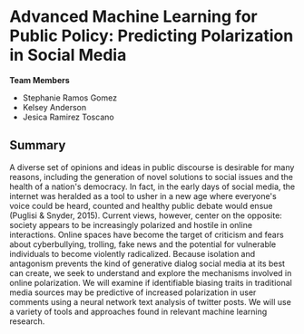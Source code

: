 # Advanced Machine Learning for Public Policy: Predicting Polarization in Social Media

**Team Members**  
* Stephanie Ramos Gomez
* Kelsey Anderson
* Jesica Ramirez Toscano

## Summary 
A diverse set of opinions and ideas in public discourse is desirable for many reasons, including the generation of novel solutions to social issues and the health of a nation's democracy. In fact, in the early days of social media, the internet was heralded as a tool to usher in a new age where everyone's voice could be heard, counted and healthy public debate would ensue (Puglisi & Snyder, 2015). Current views, however, center on the opposite: society appears to be increasingly polarized and hostile in online interactions. Online spaces have become the target of criticism and fears about cyberbullying, trolling, fake news and the potential for vulnerable individuals to become violently radicalized.
Because isolation and antagonism prevents the kind of generative dialog social media at its best can create, we seek to understand and explore the mechanisms involved in online polarization. We will examine if identifiable biasing traits in traditional media sources may be predictive of increased polarization in user comments using a neural network text analysis of twitter posts. We will use a variety of tools and approaches found in relevant machine learning research.
